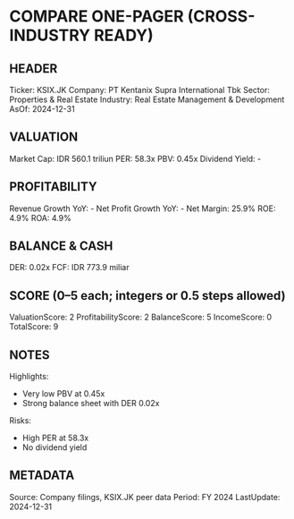 # COMPARE ONE-PAGER (CROSS-INDUSTRY READY)

## HEADER
Ticker: KSIX.JK
Company: PT Kentanix Supra International Tbk
Sector: Properties & Real Estate
Industry: Real Estate Management & Development
AsOf: 2024-12-31

## VALUATION
Market Cap: IDR 560.1 triliun
PER: 58.3x
PBV: 0.45x
Dividend Yield: -

## PROFITABILITY
Revenue Growth YoY: -
Net Profit Growth YoY: -
Net Margin: 25.9%
ROE: 4.9%
ROA: 4.9%

## BALANCE & CASH
DER: 0.02x
FCF: IDR 773.9 miliar

## SCORE (0–5 each; integers or 0.5 steps allowed)
ValuationScore: 2
ProfitabilityScore: 2
BalanceScore: 5
IncomeScore: 0
TotalScore: 9

## NOTES
Highlights:
- Very low PBV at 0.45x
- Strong balance sheet with DER 0.02x

Risks:
- High PER at 58.3x
- No dividend yield

## METADATA
Source: Company filings, KSIX.JK peer data
Period: FY 2024
LastUpdate: 2024-12-31